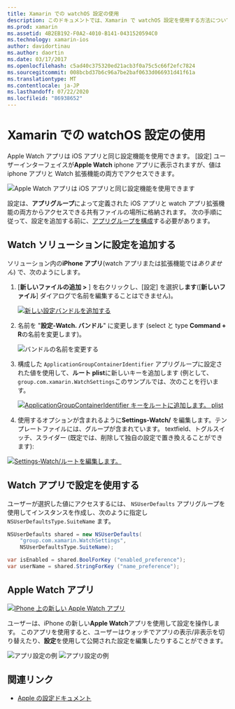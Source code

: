 ```yaml
---
title: Xamarin での watchOS 設定の使用
description: このドキュメントでは、Xamarin で watchOS 設定を使用する方法について説明します。 ここでは、watch アプリソリューションに設定を追加する方法、アプリで設定を使用する方法、および iPhone で Apple Watch アプリを使用する方法について説明します。
ms.prod: xamarin
ms.assetid: 4B2EB192-F0A2-4010-B141-0431520594C0
ms.technology: xamarin-ios
author: davidortinau
ms.author: daortin
ms.date: 03/17/2017
ms.openlocfilehash: c5ad40c375320ed21acb3f0a75c5c66f2efc7824
ms.sourcegitcommit: 008bcbd37b6c96a7be2baf0633d066931d41f61a
ms.translationtype: MT
ms.contentlocale: ja-JP
ms.lasthandoff: 07/22/2020
ms.locfileid: "86938652"
---
```

# <a name="working-with-watchos-settings-in-xamarin"></a>Xamarin での watchOS 設定の使用

Apple Watch アプリは iOS アプリと同じ設定機能を使用できます。 [設定] ユーザーインターフェイスが**Apple Watch** iphone アプリに表示されますが、値は iphone アプリと Watch 拡張機能の両方でアクセスできます。

![Apple Watch アプリは iOS アプリと同じ設定機能を使用できます](settings-images/intro.png)

設定は、**アプリグループ**によって定義された iOS アプリと watch アプリ拡張機能の両方からアクセスできる共有ファイルの場所に格納されます。 次の手順に従って、設定を追加する前に、[アプリグループを構成](~/ios/watchos/app-fundamentals/app-groups.md)する必要があります。

## <a name="add-settings-in-a-watch-solution"></a>Watch ソリューションに設定を追加する

ソリューション内の**iPhone アプリ**(watch アプリまたは拡張機能では*ありません*) で、次のようにします。

1. [**新しいファイルの追加 >** ] を右クリックし、[設定] を選択し**ます**([**新しいファイル**] ダイアログで名前を編集することはできません)。

   [![新しい設定バンドルを追加する](settings-images/settings-add-sml.png)](settings-images/settings-add.png#lightbox)

2. 名前を "**設定-Watch. バンドル**" に変更します (select と type **Command + R**の名前を変更します)。

   ![バンドルの名前を変更する](settings-images/settings-rename.png)

3. 構成した `ApplicationGroupContainerIdentifier` アプリグループに設定された値を使用して、**ルート plist**に新しいキーを追加します (例として、 `group.com.xamarin.WatchSettings`このサンプルでは、次のことを行います。

   [![ApplicationGroupContainerIdentifier キーをルートに追加します。 plist](settings-images/settings-appgroup-sml.png)](settings-images/settings-appgroup.png#lightbox)

4. 使用するオプションが含まれるように**Settings-Watch/** を編集します。テンプレートファイルには、グループが含まれています。
  textfield、トグルスイッチ、スライダー (既定では、削除して独自の設定で置き換えることができます):

  [![Settings-Watch/ルートを編集します。](settings-images/rootplist-sml.png)](settings-images/rootplist.png#lightbox)

## <a name="use-settings-in-the-watch-app"></a>Watch アプリで設定を使用する

ユーザーが選択した値にアクセスするには、 `NSUserDefaults` アプリグループを使用してインスタンスを作成し、次のように指定し `NSUserDefaultsType.SuiteName` ます。

```csharp
NSUserDefaults shared = new NSUserDefaults(
    "group.com.xamarin.WatchSettings",
    NSUserDefaultsType.SuiteName);

var isEnabled = shared.BoolForKey ("enabled_preference");
var userName = shared.StringForKey ("name_preference");
```

## <a name="apple-watch-app"></a>Apple Watch アプリ

[![IPhone 上の新しい Apple Watch アプリ](settings-images/settings-app-sml.png)](settings-images/settings-app.png#lightbox)

ユーザーは、iPhone の新しい**Apple Watch**アプリを使用して設定を操作します。 このアプリを使用すると、ユーザーはウォッチでアプリの表示/非表示を切り替えたり、**設定**を使用して公開された設定を編集したりすることができます。

![アプリ設定の例](settings-images/applewatch-1.png) ![アプリ設定の例](settings-images/applewatch-2.png)

## <a name="related-links"></a>関連リンク

- [Apple の設定ドキュメント](https://developer.apple.com/library/prerelease/ios/documentation/General/Conceptual/WatchKitProgrammingGuide/Settings.html#//apple_ref/doc/uid/TP40014969-CH22-SW1)
